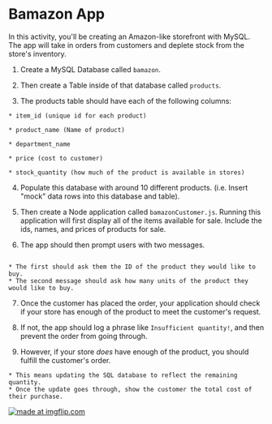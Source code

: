 # Bamazon App

In this activity, you'll be creating an Amazon-like storefront with MySQL. The app will take in orders from customers and deplete stock from the store's inventory. 

1. Create a MySQL Database called  `bamazon`.

2. Then create a Table inside of that database called `products`.

3. The products table should have each of the following columns:

```
* item_id (unique id for each product)

* product_name (Name of product)

* department_name

* price (cost to customer)

* stock_quantity (how much of the product is available in stores)
```

4. Populate this database with around 10 different products. (i.e. Insert "mock" data rows into this database and table).

5. Then create a Node application called `bamazonCustomer.js`. Running this application will first display all of the items available for sale. Include the ids, names, and prices of products for sale.

6. The app should then prompt users with two messages.
```

* The first should ask them the ID of the product they would like to buy.
* The second message should ask how many units of the product they would like to buy.

```
7. Once the customer has placed the order, your application should check if your store has enough of the product to meet the customer's request.

8. If not, the app should log a phrase like `Insufficient quantity!`, and then prevent the order from going through.

9. However, if your store _does_ have enough of the product, you should fulfill the customer's order.

```
* This means updating the SQL database to reflect the remaining quantity.
* Once the update goes through, show the customer the total cost of their purchase.

```


<a href="https://imgflip.com/gif/28e8rn"><img src="https://i.imgflip.com/28e8rn.gif" title="made at imgflip.com"/></a>